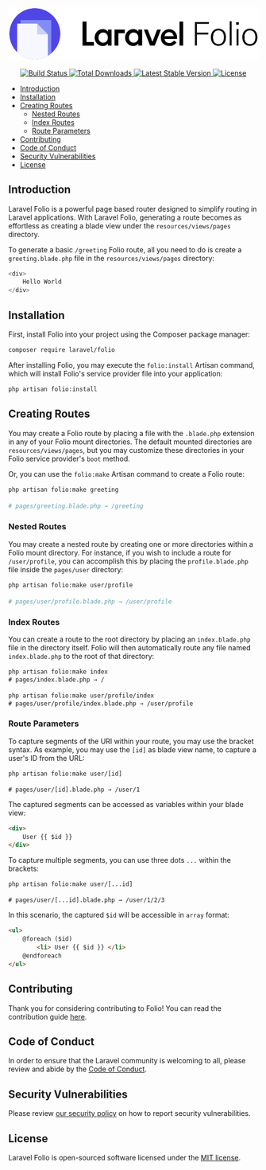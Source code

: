 <p align="center"><img src="/art/logo.svg" alt="Laravel Folio Package Logo"></p>

<p align="center">
    <a href="https://github.com/laravel/folio/actions">
        <img src="https://github.com/laravel/folio/workflows/tests/badge.svg" alt="Build Status">
    </a>
    <a href="https://packagist.org/packages/laravel/folio">
        <img src="https://poser.pugx.org/laravel/folio/d/total.svg" alt="Total Downloads">
    </a>
    <a href="https://packagist.org/packages/laravel/folio">
        <img src="https://poser.pugx.org/laravel/folio/v/stable.svg" alt="Latest Stable Version">
    </a>
    <a href="https://packagist.org/packages/laravel/folio">
        <img src="https://poser.pugx.org/laravel/folio/license.svg" alt="License">
    </a>
</p>

- [Introduction](#introduction)
- [Installation](#installation)
- [Creating Routes](#creating-routes)
    - [Nested Routes](#nested-routes)
    - [Index Routes](#index-routes)
    - [Route Parameters](#route-parameters)
- [Contributing](#contributing)
- [Code of Conduct](#code-of-conduct)
- [Security Vulnerabilities](#security-vulnerabilities)
- [License](#license)

<a name="introduction"></a>
## Introduction

Laravel Folio is a powerful page based router designed to simplify routing in Laravel applications. With Laravel Folio, generating a route becomes as effortless as creating a blade view under the `resources/views/pages` directory.

To generate a basic `/greeting` Folio route, all you need to do is create a `greeting.blade.php` file in the `resources/views/pages` directory:

```php
<div>
    Hello World
</div>
```

<a name="installation"></a>
## Installation

First, install Folio into your project using the Composer package manager:

```bash
composer require laravel/folio
```

After installing Folio, you may execute the `folio:install` Artisan command, which will install Folio's service provider file into your application:

```bash
php artisan folio:install
```

<a name="creating-routes"></a>
## Creating Routes

You may create a Folio route by placing a file with the `.blade.php` extension in any of your Folio mount directories. The default mounted directories are `resources/views/pages`, but you may customize these directories in your Folio service provider's `boot` method.

Or, you can use the `folio:make` Artisan command to create a Folio route:

```bash
php artisan folio:make greeting

# pages/greeting.blade.php → /greeting
```

<a name="nested-routes"></a>
### Nested Routes

You may create a nested route by creating one or more directories within a Folio mount directory. For instance, if you wish to include a route for `/user/profile`, you can accomplish this by placing the `profile.blade.php` file inside the `pages/user` directory:

```bash
php artisan folio:make user/profile

# pages/user/profile.blade.php → /user/profile
```

<a name="index-routes"></a>
### Index Routes

You can create a route to the root directory by placing an `index.blade.php` file in the directory itself. Folio will then automatically route any file named `index.blade.php` to the root of that directory:

```
php artisan folio:make index
# pages/index.blade.php → /

php artisan folio:make user/profile/index
# pages/user/profile/index.blade.php → /user/profile
```

<a name="route-parameters"></a>
### Route Parameters

To capture segments of the URI within your route, you may use the bracket syntax. As example, you may use the `[id]` as blade view name, to capture a user's ID from the URL:

```
php artisan folio:make user/[id]

# pages/user/[id].blade.php → /user/1
```

The captured segments can be accessed as variables within your blade view:

```html
<div>
    User {{ $id }}
</div>
```

To capture multiple segments, you can use three dots `...` within the brackets:

```
php artisan folio:make user/[...id]

# pages/user/[...id].blade.php → /user/1/2/3
```

In this scenario, the captured `$id` will be accessible in `array` format:

```html
<ul>
    @foreach ($id)
        <li> User {{ $id }} </li>
    @endforeach
</ul>
```

## Contributing
<a name="contributing"></a>

Thank you for considering contributing to Folio! You can read the contribution guide [here](.github/CONTRIBUTING.md).

## Code of Conduct
<a name="code-of-conduct"></a>

In order to ensure that the Laravel community is welcoming to all, please review and abide by the [Code of Conduct](https://laravel.com/docs/contributions#code-of-conduct).

## Security Vulnerabilities
<a name="security-vulnerabilities"></a>

Please review [our security policy](https://github.com/laravel/folio/security/policy) on how to report security vulnerabilities.

## License
<a name="license"></a>

Laravel Folio is open-sourced software licensed under the [MIT license](LICENSE.md).
